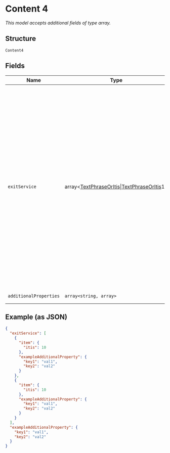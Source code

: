 
# Content 4

*This model accepts additional fields of type array.*

## Structure

`Content4`

## Fields

| Name | Type | Tags | Description | Getter | Setter |
|  --- | --- | --- | --- | --- | --- |
| `exitService` | array<[TextPhraseOrItis](../../doc/models/text-phrase-or-itis.md)\|[TextPhraseOrItis](../../doc/models/text-phrase-or-itis.md)1> | Required | A data frame to allow sequences of ITIS codes, short text strings, and numerical values to be expressed in the normal ITIS vocabulary method and pattern. Note that the allowed text strings are more limited than the normal ITIS format in order to conserve bandwidth.<br><br>**Constraints**: *Minimum Items*: `1`, *Maximum Items*: `16` | getExitService(): array | setExitService(array exitService): void |
| `additionalProperties` | `array<string, array>` | Optional | - | findAdditionalProperty(string key): array | additionalProperty(string key, array value): void |

## Example (as JSON)

```json
{
  "exitService": [
    {
      "item": {
        "itis": 10
      },
      "exampleAdditionalProperty": {
        "key1": "val1",
        "key2": "val2"
      }
    },
    {
      "item": {
        "itis": 10
      },
      "exampleAdditionalProperty": {
        "key1": "val1",
        "key2": "val2"
      }
    }
  ],
  "exampleAdditionalProperty": {
    "key1": "val1",
    "key2": "val2"
  }
}
```

